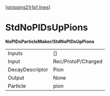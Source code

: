[[stripping21r1p1 lines]](./stripping21r1p1-index)

# StdNoPIDsUpPions

**NoPIDsParticleMaker/StdNoPIDsUpPions**

|                 |                    |
|-----------------|--------------------|
| Inputs          | []               |
| Input           | Rec/ProtoP/Charged |
| DecayDescriptor | Pion               |
| Output          | None               |
| Particle        | pion               |
